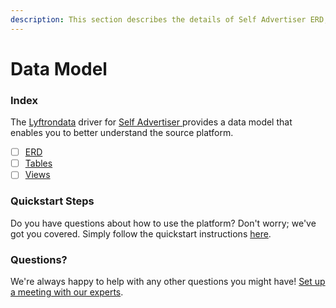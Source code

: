 ```yaml
---
description: This section describes the details of Self Advertiser ERD, Tables, and Views.
---
```


# Data Model

### Index

The  [Lyftrondata](https://www.lyftrondata.com/) driver for [Self Advertiser](https://www.lyftrondata.com/integration/self-advertiser/)[ ](https://www.lyftrondata.com/integration/self-advertiser/)provides a data model that enables you to better understand the source platform.

* [ ] [ERD](../../../marketing-analytics/self-advertiser/data-model/erd.md)
* [ ] [Tables](../../../marketing-analytics/self-advertiser/data-model/tables.md)
* [ ] [Views](../../../marketing-analytics/self-advertiser/data-model/views.md)

### Quickstart Steps

Do you have questions about how to use the platform? Don't worry; we've got you covered. Simply follow the quickstart instructions [here](../../../../quickstart-steps.md).

### Questions? <a href="#questions" id="questions"></a>

We're always happy to help with any other questions you might have! [Set up a meeting with our experts](https://www.lyftrondata.com/book-a-meeting/).

